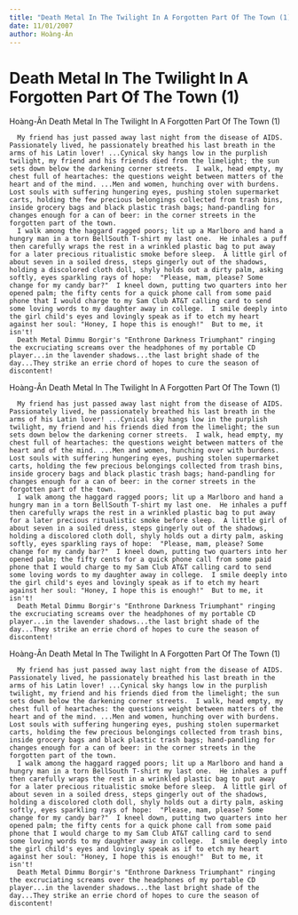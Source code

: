```yaml
---
title: "Death Metal In The Twilight In A Forgotten Part Of The Town (1)"
date: 11/01/2007
author: Hoàng-Ân
---
```


# Death Metal In The Twilight In A Forgotten Part Of The Town (1)

Hoàng-Ân
Death Metal In The Twilight In A Forgotten Part Of The Town (1)

      My friend has just passed away last night from the disease of AIDS.  Passionately lived, he passionately breathed his last breath in the arms of his Latin lover! ...Cynical sky hangs low in the purplish twilight, my friend and his friends died from the limelight; the sun sets down below the darkening corner streets.  I walk, head empty, my chest full of heartaches: the questions weight between matters of the heart and of the mind. ...Men and women, hunching over with burdens.  Lost souls with suffering hungering eyes, pushing stolen supermarket carts, holding the few precious belongings collected from trash bins, inside grocery bags and black plastic trash bags; hand-pandling for changes enough for a can of beer: in the corner streets in the forgotten part of the town.
      I walk among the haggard ragged poors; lit up a Marlboro and hand a hungry man in a torn BellSouth T-shirt my last o­ne.  He inhales a puff then carefully wraps the rest in a wrinkled plastic bag to put away for a later precious ritualistic smoke before sleep.  A little girl of about seven in a soiled dress, steps gingerly out of the shadows, holding a discolored cloth doll, shyly holds out a dirty palm, asking softly, eyes sparkling rays of hope:  "Please, mam, please? Some change for my candy bar?"  I kneel down, putting two quarters into her opened palm; the fifty cents for a quick phone call from some paid phone that I would charge to my Sam Club AT&T calling card to send some loving words to my daughter away in college.  I smile deeply into the girl child's eyes and lovingly speak as if to etch my heart against her soul: "Honey, I hope this is enough!"  But to me, it isn't!
      Death Metal Dimmu Borgir's "Enthrone Darkness Triumphant" ringing the excruciating screams over the headphones of my portable CD player...in the lavender shadows...the last bright shade of the day...They strike an errie chord of hopes to cure the season of discontent!

Hoàng-Ân
Death Metal In The Twilight In A Forgotten Part Of The Town (1)

      My friend has just passed away last night from the disease of AIDS.  Passionately lived, he passionately breathed his last breath in the arms of his Latin lover! ...Cynical sky hangs low in the purplish twilight, my friend and his friends died from the limelight; the sun sets down below the darkening corner streets.  I walk, head empty, my chest full of heartaches: the questions weight between matters of the heart and of the mind. ...Men and women, hunching over with burdens.  Lost souls with suffering hungering eyes, pushing stolen supermarket carts, holding the few precious belongings collected from trash bins, inside grocery bags and black plastic trash bags; hand-pandling for changes enough for a can of beer: in the corner streets in the forgotten part of the town.
      I walk among the haggard ragged poors; lit up a Marlboro and hand a hungry man in a torn BellSouth T-shirt my last o­ne.  He inhales a puff then carefully wraps the rest in a wrinkled plastic bag to put away for a later precious ritualistic smoke before sleep.  A little girl of about seven in a soiled dress, steps gingerly out of the shadows, holding a discolored cloth doll, shyly holds out a dirty palm, asking softly, eyes sparkling rays of hope:  "Please, mam, please? Some change for my candy bar?"  I kneel down, putting two quarters into her opened palm; the fifty cents for a quick phone call from some paid phone that I would charge to my Sam Club AT&T calling card to send some loving words to my daughter away in college.  I smile deeply into the girl child's eyes and lovingly speak as if to etch my heart against her soul: "Honey, I hope this is enough!"  But to me, it isn't!
      Death Metal Dimmu Borgir's "Enthrone Darkness Triumphant" ringing the excruciating screams over the headphones of my portable CD player...in the lavender shadows...the last bright shade of the day...They strike an errie chord of hopes to cure the season of discontent!

Hoàng-Ân
Death Metal In The Twilight In A Forgotten Part Of The Town (1)

      My friend has just passed away last night from the disease of AIDS.  Passionately lived, he passionately breathed his last breath in the arms of his Latin lover! ...Cynical sky hangs low in the purplish twilight, my friend and his friends died from the limelight; the sun sets down below the darkening corner streets.  I walk, head empty, my chest full of heartaches: the questions weight between matters of the heart and of the mind. ...Men and women, hunching over with burdens.  Lost souls with suffering hungering eyes, pushing stolen supermarket carts, holding the few precious belongings collected from trash bins, inside grocery bags and black plastic trash bags; hand-pandling for changes enough for a can of beer: in the corner streets in the forgotten part of the town.
      I walk among the haggard ragged poors; lit up a Marlboro and hand a hungry man in a torn BellSouth T-shirt my last o­ne.  He inhales a puff then carefully wraps the rest in a wrinkled plastic bag to put away for a later precious ritualistic smoke before sleep.  A little girl of about seven in a soiled dress, steps gingerly out of the shadows, holding a discolored cloth doll, shyly holds out a dirty palm, asking softly, eyes sparkling rays of hope:  "Please, mam, please? Some change for my candy bar?"  I kneel down, putting two quarters into her opened palm; the fifty cents for a quick phone call from some paid phone that I would charge to my Sam Club AT&T calling card to send some loving words to my daughter away in college.  I smile deeply into the girl child's eyes and lovingly speak as if to etch my heart against her soul: "Honey, I hope this is enough!"  But to me, it isn't!
      Death Metal Dimmu Borgir's "Enthrone Darkness Triumphant" ringing the excruciating screams over the headphones of my portable CD player...in the lavender shadows...the last bright shade of the day...They strike an errie chord of hopes to cure the season of discontent!
